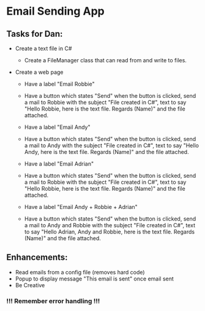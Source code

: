 # Email Sending App

## Tasks for Dan:

* Create a text file in C#

	* Create a FileManager class that can read from and write to files.
* Create a web page

	* Have a label "Email Robbie" 
	* Have a button which states "Send"
		when the button is clicked, send a mail to Robbie with the subject "File created in C#", text to say "Hello Robbie, here is the text file. Regards (Name)" and the file attached.

	* Have a label "Email Andy"
	* Have a button which states "Send"
	when the button is clicked, send a mail to Andy with the subject "File created in C#", text to say "Hello Andy, here is the text file. Regards (Name)" and the file attached.

	* Have a label "Email Adrian"
	* Have a button which states "Send"
	when the button is clicked, send a mail to Robbie with the subject "File created in C#", text to say "Hello Robbie, here is the text file. Regards (Name)" and the file attached.


	* Have a label "Email Andy + Robbie + Adrian"
	* Have a button which states "Send"
	when the button is clicked, send a mail to Andy and Robbie with the subject "File created in C#", text to say "Hello Adrian, Andy and Robbie, here is the text file. Regards (Name)" and the file attached.

	
## Enhancements: 
* Read emails from a config file (removes hard code)
* Popup to display message "This email is sent" once email sent
* Be Creative 


### !!! Remember error handling !!!
